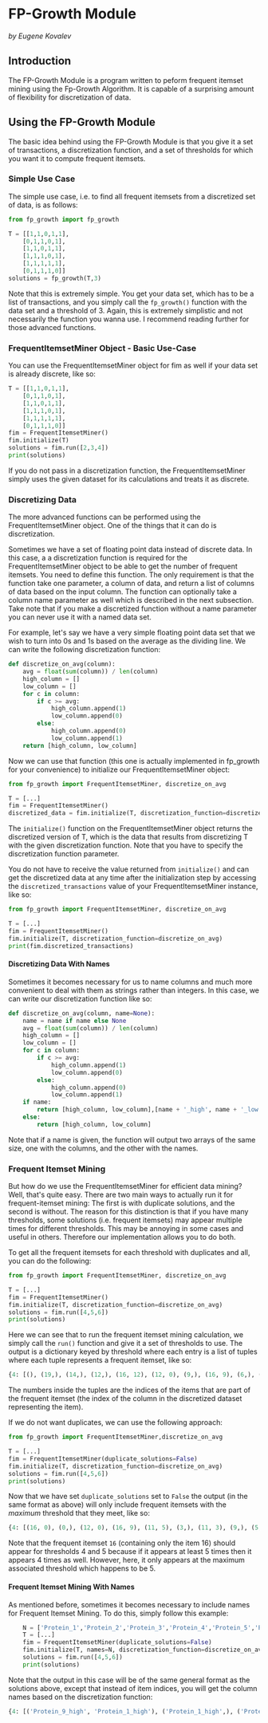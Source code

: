 # FP-Growth Module

_by Eugene Kovalev_

## Introduction

The FP-Growth Module is a program written to peform frequent itemset mining using the Fp-Growth Algorithm. It is capable of a surprising amount of flexibility for discretization of data.

## Using the FP-Growth Module

The basic idea behind using the FP-Growth Module is that you give it a set of transactions, a discretization function, and a set of thresholds for which you want it to compute frequent itemsets.

### Simple Use Case

The simple use case, i.e. to find all frequent itemsets from a discretized set of data, is as follows:

```python
from fp_growth import fp_growth

T = [[1,1,0,1,1],
    [0,1,1,0,1],
    [1,1,0,1,1],
    [1,1,1,0,1],
    [1,1,1,1,1],
    [0,1,1,1,0]]
solutions = fp_growth(T,3)
```

Note that this is extremely simple. You get your data set, which has to be a list of transactions, and you simply call the `fp_growth()` function with the data set and a threshold of 3. Again, this is extremely simplistic and not necessarily the function you wanna use. I recommend reading further for those advanced functions.

### FrequentItemsetMiner Object - Basic Use-Case

You can use the FrequentItemsetMiner object for fim as well if your data set is already discrete, like so:

```python
T = [[1,1,0,1,1],
    [0,1,1,0,1],
    [1,1,0,1,1],
    [1,1,1,0,1],
    [1,1,1,1,1],
    [0,1,1,1,0]]
fim = FrequentItemsetMiner()
fim.initialize(T)
solutions = fim.run([2,3,4])
print(solutions)
```

If you do not pass in a discretization function, the FrequentItemsetMiner simply uses the given dataset for its calculations and treats it as discrete.

### Discretizing Data

The more advanced functions can be performed using the FrequentItemsetMiner object. One of the things that it can do is discretization.

Sometimes we have a set of floating point data instead of discrete data. In this case, a a discretization function is required for the FrequentItemsetMiner object to be able to get the number of frequent itemsets. You need to define this function. The only requirement is that the function take one parameter, a column of data, and return a list of columns of data based on the input column. The function can optionally take a column name parameter as well which is described in the next subsection. Take note that if you make a discretized function without a name parameter you can never use it with a named data set.

For example, let's say we have a very simple floating point data set that we wish to turn into 0s and 1s based on the average as the dividing line. We can write the following discretization function:

```python
def discretize_on_avg(column):
	avg = float(sum(column)) / len(column)
	high_column = []
	low_column = []
	for c in column:
		if c >= avg:
			high_column.append(1)
			low_column.append(0)
		else:
			high_column.append(0)
			low_column.append(1)
	return [high_column, low_column]
```

Now we can use that function (this one is actually implemented in fp_growth for your convenience) to initialize our FrequentItemsetMiner object:

```python
from fp_growth import FrequentItemsetMiner, discretize_on_avg

T = [...]
fim = FrequentItemsetMiner()
discretized_data = fim.initialize(T, discretization_function=discretize_on_avg)
```

The `initialize()` function on the FrequentItemsetMiner object returns the discretized version of T, which is the data that results from discretizing T with the given discretization function. Note that you have to specify the discretization function parameter.

You do not have to receive the value returned from `initialize()` and can get the discretized data at any time after the initialization step by accessing the `discretized_transactions` value of your FrequentItemsetMiner instance, like so:

```python
from fp_growth import FrequentItemsetMiner, discretize_on_avg

T = [...]
fim = FrequentItemsetMiner()
fim.initialize(T, discretization_function=discretize_on_avg)
print(fim.discretized_transactions)
```

#### Discretizing Data With Names

Sometimes it becomes necessary for us to name columns and much more convenient to deal with them as strings rather than integers. In this case, we can write our discretization function like so:

```python
def discretize_on_avg(column, name=None):
	name = name if name else None
	avg = float(sum(column)) / len(column)
	high_column = []
	low_column = []
	for c in column:
		if c >= avg:
			high_column.append(1)
			low_column.append(0)
		else:
			high_column.append(0)
			low_column.append(1)
	if name:
		return [high_column, low_column],[name + '_high', name + '_low']
	else:
		return [high_column, low_column]
```

Note that if a name is given, the function will output two arrays of the same size, one with the columns, and the other with the names.

### Frequent Itemset Mining

But how do we use the FrequentItemsetMiner for efficient data mining? Well, that's quite easy. There are two main ways to actually run it for frequent-itemset mining: The first is with duplicate solutions, and the second is without. The reason for this distinction is that if you have many thresholds, some solutions (i.e. frequent itemsets) may appear multiple times for different thresholds. This may be annoying in some cases and useful in others. Therefore our implementation allows you to do both.

To get all the frequent itemsets for each threshold with duplicates and all, you can do the following:

```python
from fp_growth import FrequentItemsetMiner, discretize_on_avg

T = [...]
fim = FrequentItemsetMiner()
fim.initialize(T, discretization_function=discretize_on_avg)
solutions = fim.run([4,5,6])
print(solutions)
```

Here we can see that to run the frequent itemset mining calculation, we simply call the `run()` function and give it a set of thresholds to use. The output is a dictionary keyed by threshold where each entry is a list of tuples where each tuple represents a frequent itemset, like so:

```python
{4: [(), (19,), (14,), (12,), (16, 12), (12, 0), (9,), (16, 9), (6,), (11, 6), (5,), (11, 5), (3,), (11, 3), (0,), (16, 0), (16,), (11,)], 5: [(), (16,), (11,)], 6: [()]}
```

The numbers inside the tuples are the indices of the items that are part of the frequent itemset (the index of the column in the discretized dataset representing the item).

If we do not want duplicates, we can use the following approach:

```python
from fp_growth import FrequentItemsetMiner,discretize_on_avg

T = [...]
fim = FrequentItemsetMiner(duplicate_solutions=False)
fim.initialize(T, discretization_function=discretize_on_avg)
solutions = fim.run([4,5,6])
print(solutions)
```

Now that we have set `duplicate_solutions` set to `False` the output (in the same format as above) will only include frequent itemsets with the _maximum_ threshold that they meet, like so:

```python
{4: [(16, 0), (0,), (12, 0), (16, 9), (11, 5), (3,), (11, 3), (9,), (5,), (6,), (12,), (19,), (14,), (11, 6), (16, 12)], 5: [(16,), (), (11,)]}
```

Note that the frequent itemset `16` (containing only the item 16) should appear for thresholds 4 and 5 because if it appears at least 5 times then it appears 4 times as well. However, here, it only appears at the maximum associated threshold which happens to be 5.

#### Frequent Itemset Mining With Names

As mentioned before, sometimes it becomes necessary to include names for Frequent Itemset Mining. To do this, simply follow this example:

```python
    N = ['Protein_1','Protein_2','Protein_3','Protein_4','Protein_5','Protein_6','Protein_7','Protein_8','Protein_9','Protein_10']
	T = [...]
	fim = FrequentItemsetMiner(duplicate_solutions=False)
	fim.initialize(T, names=N, discretization_function=discretize_on_avg)
	solutions = fim.run([4,5,6])
	print(solutions)
```

Note that the output in this case will be of the same general format as the solutions above, except that instead of item indices, you will get the column names based on the discretization function:

```python
{4: [('Protein_9_high', 'Protein_1_high'), ('Protein_1_high',), ('Protein_7_high', 'Protein_1_high'), ('Protein_9_high', 'Protein_5_low'), ('Protein_6_low', 'Protein_3_low'), ('Protein_2_low',), ('Protein_6_low', 'Protein_2_low'), ('Protein_5_low',), ('Protein_3_low',), ('Protein_4_high',), ('Protein_7_high',), ('Protein_10_low',), ('Protein_8_high',), ('Protein_6_low', 'Protein_4_high'), ('Protein_9_high', 'Protein_7_high')], 5: [('Protein_9_high',), ('Protein_6_low',)], 6: [()]}
```